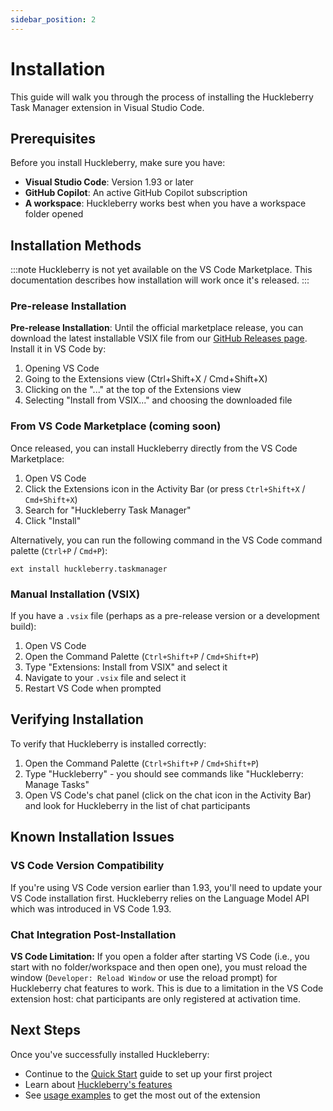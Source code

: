 ```yaml
---
sidebar_position: 2
---
```


# Installation

This guide will walk you through the process of installing the Huckleberry Task Manager extension in Visual Studio Code.

## Prerequisites

Before you install Huckleberry, make sure you have:

- **Visual Studio Code**: Version 1.93 or later
- **GitHub Copilot**: An active GitHub Copilot subscription
- **A workspace**: Huckleberry works best when you have a workspace folder opened

## Installation Methods

:::note
Huckleberry is not yet available on the VS Code Marketplace. This documentation describes how installation will work once it's released.
:::

### Pre-release Installation

**Pre-release Installation**: Until the official marketplace release, you can download the latest installable VSIX file from our [GitHub Releases page](https://github.com/CambridgeMonorail/vscode-huckleberry/releases). Install it in VS Code by:

1. Opening VS Code
2. Going to the Extensions view (Ctrl+Shift+X / Cmd+Shift+X)
3. Clicking on the "..." at the top of the Extensions view
4. Selecting "Install from VSIX..." and choosing the downloaded file

### From VS Code Marketplace (coming soon)

Once released, you can install Huckleberry directly from the VS Code Marketplace:

1. Open VS Code
2. Click the Extensions icon in the Activity Bar (or press `Ctrl+Shift+X` / `Cmd+Shift+X`)
3. Search for "Huckleberry Task Manager"
4. Click "Install"

Alternatively, you can run the following command in the VS Code command palette (`Ctrl+P` / `Cmd+P`):

```
ext install huckleberry.taskmanager
```

### Manual Installation (VSIX)

If you have a `.vsix` file (perhaps as a pre-release version or a development build):

1. Open VS Code
2. Open the Command Palette (`Ctrl+Shift+P` / `Cmd+Shift+P`)
3. Type "Extensions: Install from VSIX" and select it
4. Navigate to your `.vsix` file and select it
5. Restart VS Code when prompted

## Verifying Installation

To verify that Huckleberry is installed correctly:

1. Open the Command Palette (`Ctrl+Shift+P` / `Cmd+Shift+P`)
2. Type "Huckleberry" - you should see commands like "Huckleberry: Manage Tasks"
3. Open VS Code's chat panel (click on the chat icon in the Activity Bar) and look for Huckleberry in the list of chat participants

## Known Installation Issues

### VS Code Version Compatibility

If you're using VS Code version earlier than 1.93, you'll need to update your VS Code installation first. Huckleberry relies on the Language Model API which was introduced in VS Code 1.93.

### Chat Integration Post-Installation

**VS Code Limitation:** If you open a folder after starting VS Code (i.e., you start with no folder/workspace and then open one), you must reload the window (`Developer: Reload Window` or use the reload prompt) for Huckleberry chat features to work. This is due to a limitation in the VS Code extension host: chat participants are only registered at activation time.

## Next Steps

Once you've successfully installed Huckleberry:

- Continue to the [Quick Start](./quick-start.md) guide to set up your first project
- Learn about [Huckleberry's features](./features.md)
- See [usage examples](./usage.md) to get the most out of the extension
